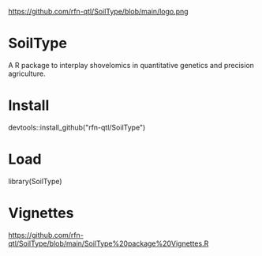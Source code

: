 https://github.com/rfn-qtl/SoilType/blob/main/logo.png

# SoilType
A R package to interplay shovelomics in quantitative genetics and precision agriculture.

# Install
devtools::install_github("rfn-qtl/SoilType")

# Load
library(SoilType)

# Vignettes
https://github.com/rfn-qtl/SoilType/blob/main/SoilType%20package%20Vignettes.R
